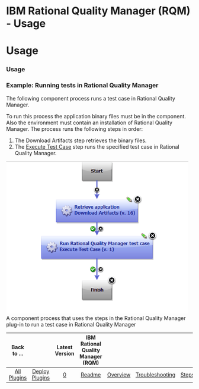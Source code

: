 
IBM Rational Quality Manager (RQM) - Usage
==========================================

# Usage


### Usage




### Example: Running tests in Rational Quality Manager

The following component process runs a test case in Rational Quality Manager.

To run this process the application binary files must be in the component. Also the environment must contain an installation of Rational Quality Manager. The process runs the following steps in order:

1. The Download Artifacts step retrieves the binary files.
2. The [Execute Test Case](../steps#execute_test_case) step runs the specified test case in Rational Quality Manager.

[![A component process that uses the steps in the Rational Quality Manager plug-in to run a test case in Rational Quality Manager](rationalqualitymanager_a.gif)](rationalqualitymanager_a.gif)
A component process that uses the steps in the Rational Quality Manager plug-in to run a test case in Rational Quality Manager


|Back to ...||Latest Version|IBM Rational Quality Manager (RQM) ||||
| :---: | :---: | :---: | :---: | :---: | :---: | :---: |
|[All Plugins](../../index.md)|[Deploy Plugins](../README.md)|[0]()|[Readme](README.md)|[Overview](overview.md)|[Troubleshooting](troubleshooting.md)|[Steps](steps.md)|
